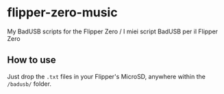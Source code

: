 # flipper-zero-music
My BadUSB scripts for the Flipper Zero / I miei script BadUSB per il Flipper Zero



## How to use
Just drop the `.txt` files in your Flipper's MicroSD, anywhere within the  `/badusb/` folder.
